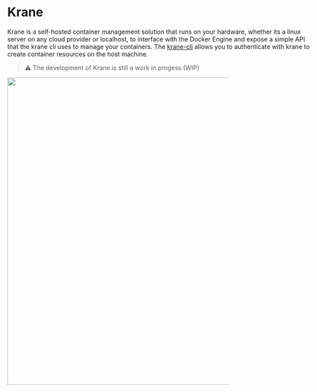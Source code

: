 # Krane

<p style="width:700px;">
Krane is a self-hosted container management solution that runs on your hardware, whether its a linux server on any cloud provider or localhost, to interface with the Docker Engine and expose a simple API that the krane cli uses to manage your containers. The <a href="https://github.com/biensupernice/krane-cli">krane-cli</a> allows you to authenticate with krane to create container resources on the host machine. 
</p>

> ⚠️ The development of Krane is still a work in progess (WIP)

<a href="https://github.com/biensupernice/krane">
    <img align="center" src="https://user-images.githubusercontent.com/21694364/89133914-371a5900-d4ee-11ea-9e7d-3ff5282c30f5.png" width="700"/>
 </a>


